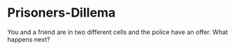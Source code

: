 # Prisoners-Dillema
You and a friend are in two different cells and the police have an offer. What happens next?
